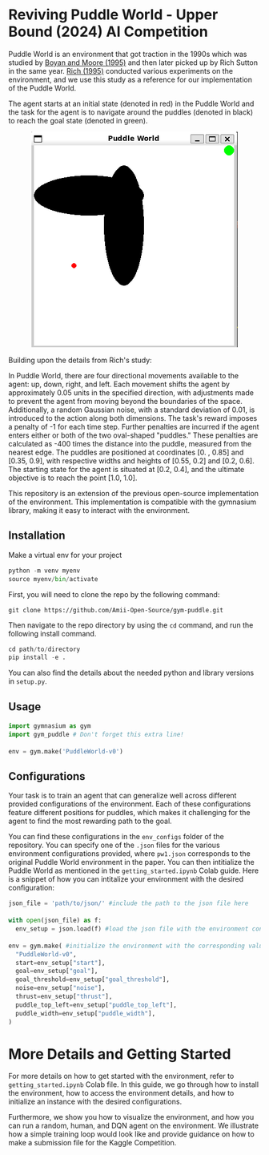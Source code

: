# Reviving Puddle World - Upper Bound (2024) AI Competition
Puddle World is an environment that got traction in the 1990s which was studied by [Boyan and Moore (1995)](https://www.ri.cmu.edu/pub_files/pub1/boyan_justin_1995_1/boyan_justin_1995_1.pdf) and then later picked up by Rich Sutton in the same year. [Rich (1995)](https://proceedings.neurips.cc/paper_files/paper/1995/hash/8f1d43620bc6bb580df6e80b0dc05c48-Abstract.html) conducted various experiments on the environment, and we use this study as a reference for our implementation of the Puddle World.

The agent starts at an initial state (denoted in red) in the Puddle World and the task for the agent is to navigate around the puddles (denoted in black) to reach the goal state (denoted in green). 

<p align="center">
  <kbd>
    <img src='puddle_world.png'/>
  </kbd>
</p>

Building upon the details from Rich's study:

In Puddle World, there are four directional movements available to the agent: up, down, right, and left. Each movement shifts the agent by approximately 0.05 units in the specified direction, with adjustments made to prevent the agent from moving beyond the boundaries of the space. Additionally, a random Gaussian noise, with a standard deviation of 0.01, is introduced to the action along both dimensions. The task's reward imposes a penalty of -1 for each time step. Further penalties are incurred if the agent enters either or both of the two oval-shaped "puddles." These penalties are calculated as -400 times the distance into the puddle, measured from the nearest edge. The puddles are positioned at coordinates [0. , 0.85] and [0.35, 0.9], with respective widths and heights of [0.55, 0.2] and [0.2, 0.6]. The starting state for the agent is situated at [0.2, 0.4], and the ultimate objective is to reach the point [1.0, 1.0].

This repository is an extension of the previous open-source implementation of the environment. This implementation is compatible with the gymnasium library, making it easy to interact with the environment.


## Installation
Make a virtual env for your project

```python
python -m venv myenv
source myenv/bin/activate
```

First, you will need to clone the repo by the following command:

```
git clone https://github.com/Amii-Open-Source/gym-puddle.git
```

Then navigate to the repo directory by using the `cd` command, and run the following install command. 

```python
cd path/to/directory
pip install -e .
```

You can also find the details about the needed python and library versions in `setup.py`.

## Usage
```python
import gymnasium as gym
import gym_puddle # Don't forget this extra line!

env = gym.make('PuddleWorld-v0')
```

##  Configurations
Your task is to train an agent that can generalize well across different provided configurations of the environment. Each of these configurations feature different positions for puddles, which makes it challenging for the agent to find the most rewarding path to the goal.

You can find these configurations in the `env_configs` folder of the repository. 
You can specify one of the `.json` files for the various environment configurations provided, where `pw1.json` corresponds to the original Puddle World environment in the paper.
You can then intitialize the Puddle World as mentioned in the  `getting_started.ipynb` Colab guide.
Here is a snippet of how you can intitalize your environment with the desired configuration:

```python
json_file = 'path/to/json/' #include the path to the json file here

with open(json_file) as f:
  env_setup = json.load(f) #load the json file with the environment configuration
  
env = gym.make( #initialize the environment with the corresponding values
  "PuddleWorld-v0",
  start=env_setup["start"],
  goal=env_setup["goal"],
  goal_threshold=env_setup["goal_threshold"],
  noise=env_setup["noise"],
  thrust=env_setup["thrust"],
  puddle_top_left=env_setup["puddle_top_left"],
  puddle_width=env_setup["puddle_width"],
)

```


# More Details and Getting Started
For more details on how to get started with the environment, refer to `getting_started.ipynb` Colab file. In this guide, we go through how to install the environment, how to access the environment details, and how to initialize an instance with the desired configurations. 

Furthermore, we show you how to visualize the environment, and how you can run a random, human, and DQN agent on the environment. We illustrate how a simple training loop would look like and provide guidance on how to make a submission file for the Kaggle Competition.
